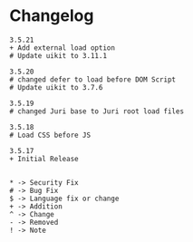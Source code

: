 # Changelog
	3.5.21
	+ Add external load option
	# Update uikit to 3.11.1
	
	3.5.20
	# changed defer to load before DOM Script
	# Update uikit to 3.7.6

	3.5.19
	# changed Juri base to Juri root load files

	3.5.18
	# Load CSS before JS

	3.5.17
	+ Initial Release


	* -> Security Fix
	# -> Bug Fix
	$ -> Language fix or change
	+ -> Addition
	^ -> Change
	- -> Removed
	! -> Note
